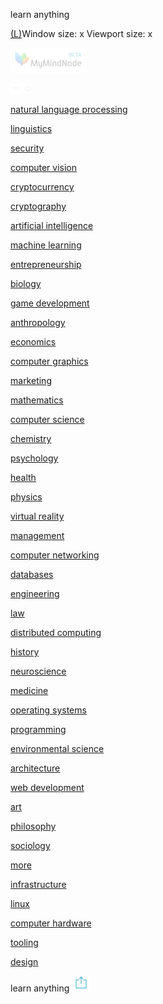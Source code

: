 learn anything

[(L)](https://my.mindnode.com/#)Window size:  x
Viewport size:  x

[![Visit Mindnode](../_resources/fc0729a7bca778913914212c1f793e60.png)](https://my.mindnode.com/#)

 [![-](../_resources/9d1d25c21b352301ab1825288664057a.png)](https://my.mindnode.com/#)  [![+](../_resources/aa2b6d8f28d7a00e03db7b56ead01498.png)](https://my.mindnode.com/#)

[natural language processing](https://my.mindnode.com/nFFywmhppMRxw1Z6n7QNxikisQo9q9egH5jL8PfD)

[linguistics](https://my.mindnode.com/RzvJjKnkfVYcSZxfU8vozrx94yqAemYs6s5SRnoz#-63.0,-92.4,2)

[security](https://my.mindnode.com/38DGvay2sqnzEMAZ4GnPNKzVxDic1gStaQq6dn46#-83.9,-142.4,3)

[computer vision](https://my.mindnode.com/mCmNsBxeiGdRqYefxaq2HXYMKxf8sFWq92qYtMyU#109.8,-150.5,2)

[cryptocurrency](https://my.mindnode.com/7TUvLNzE4aUwzNqXurPdcyenQR5sYx9XsJjYcQcZ)

[cryptography](https://my.mindnode.com/cHUd9sSPJHjKf81sczwqxPgS7KyJJqzXz1kp3shm#267.1,237.2,3)

[artificial intelligence](https://my.mindnode.com/wzysPxEVDVNYXebyN8Sp9qAg4mQ56btHbicx99ac)

[machine learning](https://my.mindnode.com/k954FWFNztnkphWmNqqHz2dqQW41LeP1SLqkqqjs#316.4,-944.7,0)

[entrepreneurship](https://my.mindnode.com/7wRp4x4AGyQt7oxU2PzZpSEGudSns76n1f9WXD6Y)

[biology](https://my.mindnode.com/VbTJQGhPcBZ7kWwXri8sUd1kTSQuAeZH8xkCtTgp#15.6,67.6,3)

[game development](https://my.mindnode.com/rMqH25BBnT8N9Frhv3L6YCk8NozigyGWgjrgPmjE#49.6,-27.7,2)

[anthropology](https://my.mindnode.com/nu6BzRKfbifbP1pF9SxusxeRK4SqMBD4fPAjbxNi#106.1,-59.5,6)

[economics](https://my.mindnode.com/FHh7spgcDGWdg72U6L4u34VRCrW9kLswUHQoXBMs#-46.4,-312.8,2)

[computer graphics](https://my.mindnode.com/p7RzoL1gYA4Y4tzxrGVtRC5Tc1RLB6UtMnws5ugv)

[marketing](https://my.mindnode.com/Wm2fSqKWEJyyZ3LYZsgy2x6Yb8te49t968qqypUs#79.7,-75.0,5)

[mathematics](https://my.mindnode.com/JD2DJUeZSAwQzyb5KceAZ6bfuYaLGqsDkpfZg1R2#615.2,-673.1,0)

[computer science](https://my.mindnode.com/QKWtVCHyuwbZnuxdtzZhXxs4wp8St7GeiLbKMzQU#574.4,-551.5,2)

[chemistry](https://my.mindnode.com/VdpXxxyVpJm7NedoNqt6YnSAsN7RWyR7mzLh3xs6#-55.2,-100.5,2)

[psychology](https://my.mindnode.com/cmk4fh551FmyBm5Eg3vAbj9zruxk3W41XNreG4vy)

[health](https://my.mindnode.com/4LknBLWzBESbxERfpYQZsa2Fv1k3Lne1FjVsD4ys#-13.0,-67.9,5)

[physics](https://my.mindnode.com/RfCpjqozA6Aq3j38RvzUnZrhFGMnpCsbRrpAsUWj#-201.2,-115.3,1)

[virtual reality](https://my.mindnode.com/mKhEXHiMUXpGgfJxDkqbgyxN3MRp3bwug96a9zo2)

[management](https://my.mindnode.com/YstbvV9fn1zzpkXxCsSAnzheSysDKn5Q3B8koMuf#149.8,-170.2,5)

[computer networking](https://my.mindnode.com/NMjhSs88CAGYpxwsd4CP8mkzMRj5o42CMtDVJhtN#67.0,-21.6,2)

[databases](https://my.mindnode.com/VsuqhhyBK8PAfvzuHqE1DBmyB9xV8fSePsX92ssB#-127.0,-1.9,2)

[engineering](https://my.mindnode.com/6SJjDrFxzofoZjxfpgH5qVryLSYjppJsg28NapzF)

[law](https://my.mindnode.com/xGXnpQKEqRv7eHeqTwgz8CsdknxhnWZj68baiyCd#77.9,-167.7,5)

[distributed computing](https://my.mindnode.com/mxFpyqEV2YXLGBoLgUBydSWkB1qdXqzvbqzQpZZv)

[history](https://my.mindnode.com/viRDhbpcrjLW2MSyzGJyhzgSqryics23wcLfJTxR#1636.7,-1336.5,2)

[neuroscience](https://my.mindnode.com/qn6XqfNxftWrVm4n2Xs5BsPJok4KEFTJGpNixELq#-72.7,50.1,3)

[medicine](https://my.mindnode.com/CbZkPeEWbQxNRtoCAzdy3Wx1Bz3BLzC3PsK9yF5q#-83.4,-61.6,4)

[operating systems](https://my.mindnode.com/KAxvkPhxHhf6v2xxJ58HXhduppxpTz8xznmcuvBZ#111.5,31.0,1)

[programming](https://my.mindnode.com/XK73eU8WNHy5qHEnsKTKqSdsVkXzs2iMtvTmgYpc#354.6,-28.1,-1)

[environmental science](https://my.mindnode.com/2qWdikpzGwN6GkfyyevpW85tXxACgjqWGfxyJ7Ph#688.4,-573.6,2)

[architecture](https://my.mindnode.com/Q6r66iur4UDMMzdTtbCJgnsYaZbDnAygh8tbBMd3)

[web development](https://my.mindnode.com/85uh2iN4GPhBJpuyyuWks5a6niyypQA5TPBCGnAN#335.5,-433.9,2)

[art](https://my.mindnode.com/LqjxehvfzXszoTjqzLTdcrfwD6c4mSFck9PDgxD8#188.1,-250.5,1)

[philosophy](https://my.mindnode.com/DaLRfu3ipMHEkhxuzqKTgbZPLmVGTmN7khBS3xqZ#-23.5,-171.4,4)

[sociology](https://my.mindnode.com/syqmsqY4ZxxGLHMJFc1s84WXdU4eC3MxdZPa9eSd)

[more](https://my.mindnode.com/YyJtZap3S6BLzLq8FvBqcDM1fpzom5JfeXripa9w#149.7,-355.4,2)

[infrastructure](https://my.mindnode.com/VBPfyy3FxxfSpCB6xzjQUxbKbmvPf6w9W7snssVb)

[linux](https://my.mindnode.com/GHabxrSYv1AyCXkqtLRDfsTCZKZLERuXk7D5pUGL#196.0,214.2,2)

[computer hardware](https://my.mindnode.com/Lf272jyyVyWWmRPpxs8z4GvsxQqGPLfpZrVhYnMn#-292.5,-354.9,2)

[tooling](https://my.mindnode.com/48Lde9zsysCqsBfqQAMmqrgApPsxhxebtxPqe173#486.6,217.4,2)

[design](https://my.mindnode.com/UfyzJtYHJtarpQg5YVXVz7vwYjQvn5FQt4g3pq4C#212.6,53.9,2)

learn anything
 [![Share](../_resources/64b357c768e435269b2a5ea2475862b0.png)]()